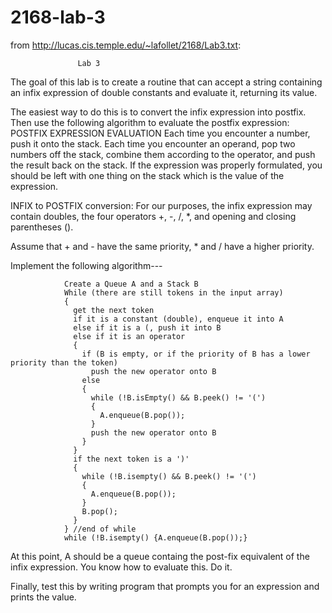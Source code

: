 2168-lab-3
==========

from http://lucas.cis.temple.edu/~lafollet/2168/Lab3.txt:

                   Lab 3

The goal of this lab is to create a routine that can accept a
string containing an infix expression of double constants
and evaluate it, returning its value.

The easiest way to do this is to convert the infix expression into
postfix. Then use the following algorithm to evaluate the
postfix expression:
POSTFIX EXPRESSION EVALUATION
Each time you encounter a number, push it onto the stack.  Each time
you encounter an operand, pop two numbers off the stack, combine
them according to the operator, and push the result back on the stack.
If the expression was properly formulated, you should be left with one
thing on the stack which is the value of the expression.

INFIX to POSTFIX conversion:
For our purposes, the infix expression may contain doubles,
the four operators +, -, /, *, and opening and closing parentheses ().

Assume that + and - have the same priority, * and / have a higher
priority.


Implement the following algorithm---

                Create a Queue A and a Stack B
                While (there are still tokens in the input array)
                {
                  get the next token
                  if it is a constant (double), enqueue it into A
                  else if it is a (, push it into B
                  else if it is an operator
                  {
                    if (B is empty, or if the priority of B has a lower priority than the token)
                      push the new operator onto B
                    else
                    {
                      while (!B.isEmpty() && B.peek() != '(') 
                      {
                        A.enqueue(B.pop());
                      }
                      push the new operator onto B
                    }
                  }
                  if the next token is a ')'
                  {
                    while (!B.isempty() && B.peek() != '(')
                    {
                      A.enqueue(B.pop());
                    }
                    B.pop();
                  }
                } //end of while
                while (!B.isempty() {A.enqueue(B.pop());}


At this point, A should be a queue containg the post-fix equivalent
of the infix expression.  You know how to evaluate  this.  Do it.

Finally, test this by writing  program that prompts you for an
expression and prints the value.